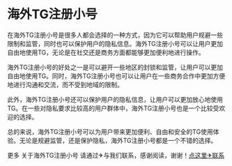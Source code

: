 # 海外TG注册小号

在海外TG注册小号是很多人都会选择的一种方式，因为它可以帮助用户规避一些限制和监管，同时也可以保护用户的隐私信息。海外TG注册小号可以让用户更加自由地使用TG，无论是在社交还是商务方面都能够更加便利地进行操作。

海外TG注册小号的好处之一是可以避开一些地区的封锁和监管，让用户可以更加自由地使用TG。同时，海外TG注册小号也可以让用户在一些商务合作中更加方便地进行沟通和交流，而不受到地域的限制。

此外，海外TG注册小号还可以保护用户的隐私信息，让用户可以更加放心地使用TG。在一些对隐私要求比较高的用户群体中，海外TG注册小号也是一个比较受欢迎的选择。

总的来说，海外TG注册小号可以为用户带来更加便利、自由和安全的TG使用体验。无论是规避监管，还是保护隐私，海外TG注册小号都是一个不错的选择。

更多 关于海外TG注册小号 请通过✈与我们联系，感谢阅读，谢谢！[点这里✈联系](https://ww.k02.cc)